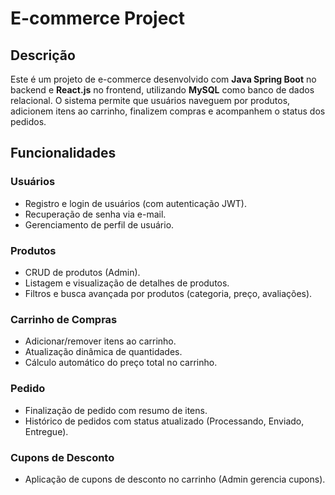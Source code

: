 # E-commerce Project

## Descrição

Este é um projeto de e-commerce desenvolvido com **Java Spring Boot** no backend e **React.js** no frontend, utilizando **MySQL** como banco de dados relacional. O sistema permite que usuários naveguem por produtos, adicionem itens ao carrinho, finalizem compras e acompanhem o status dos pedidos.

## Funcionalidades

### Usuários
- Registro e login de usuários (com autenticação JWT).
- Recuperação de senha via e-mail.
- Gerenciamento de perfil de usuário.

### Produtos
- CRUD de produtos (Admin).
- Listagem e visualização de detalhes de produtos.
- Filtros e busca avançada por produtos (categoria, preço, avaliações).

### Carrinho de Compras
- Adicionar/remover itens ao carrinho.
- Atualização dinâmica de quantidades.
- Cálculo automático do preço total no carrinho.

### Pedido
- Finalização de pedido com resumo de itens.
- Histórico de pedidos com status atualizado (Processando, Enviado, Entregue).
  
### Cupons de Desconto
- Aplicação de cupons de desconto no carrinho (Admin gerencia cupons).
